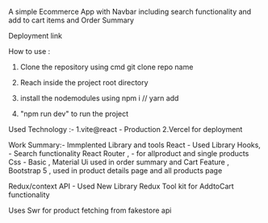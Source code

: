 

A simple Ecommerce App  with Navbar including search functionality and add to cart items and Order Summary 

Deployment link




How to use : 
1. Clone the repository  using cmd 
 git clone repo name
   
2. Reach inside the project root directory
3. install the nodemodules using npm i // yarn add
4. "npm run dev" to run the project


Used Technology :-
1.vite@react - Production
2.Vercel for deployment


Work Summary:-
Immplented Library and tools 
React - Used Library
 Hooks, - Search functionality 
 React Router , - for allproduct and single products
  Css - Basic 
  , Material Ui  used in order summary and Cart Feature
  , Bootstrap 5 ,  used in product details page and all products page

Redux/context API - Used New Library  Redux Tool kit for AddtoCart functionality

Uses Swr for product fetching from fakestore api





